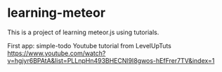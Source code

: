 # learning-meteor
This is a project of learning meteor.js using tutorials.

First app:
simple-todo
Youtube tutorial from LevelUpTuts
https://www.youtube.com/watch?v=hgjyr6BPAtA&list=PLLnpHn493BHECNl9I8gwos-hEfFrer7TV&index=1
